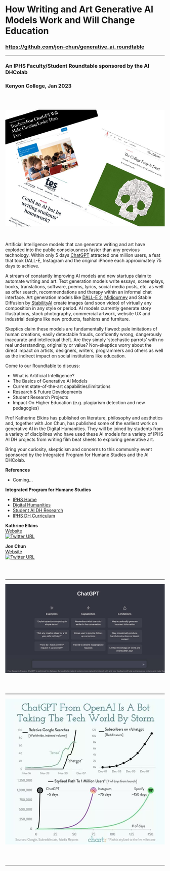 # **How Writing and Art Generative AI Models Work and Will Change Education**

### https://github.com/jon-chun/generative_ai_roundtable

---

### An IPHS Faculty/Student Roundtable sponsored by the AI DHColab
### Kenyon College, Jan 2023

<br>
&nbsp;
<br>

![ChatGPT Headlines](./images/chatgpt_headlines.jpg)

<br>

Artificial Intelligence models that can generate writing and art have exploded into the public consciousness faster than any previous technology. Within only 5 days <a href="https://openai.com/blog/chatgpt/">ChatGPT</a> attracted one million users, a feat that took DALL-E, Instagram and the original iPhone each approximately 75 days to achieve.


A stream of constantly improving AI models and new startups claim to automate writing and art. Text generation models write essays, screenplays, books, translations, software, poems, lyrics, social media posts, etc. as well as offer search, recommendations and therapy within an informal chat interface. Art generation models like <a href="https://openai.com/dall-e-2/">DALL-E 2</a>, <a href="https://midjourney.com/home/?callbackUrl=%2Fapp%2F">Midjourney</a> and Stable Diffusion by <a href="https://stability.ai/">StabilityAI</a> create images (and soon video) of virtually any composition in any style or period. AI models currently generate story illustrations, stock photography, commercial artwork, website UX and industrial designs like new products, fashions and furniture.

Skeptics claim these models are fundamentally flawed: pale imitations of human creations, easily detectable frauds, confidently wrong, dangerously inaccurate and intellectual theft. Are they simply ‘stochastic parrots’ with no real understanding, originality or value? Non-skeptics worry about the direct impact on artists, designers, writers, programmers and others as well as the indirect impact on social institutions like education.

Come to our Roundtable to discuss:

* What is Artificial Intelligence?
* The Basics of Generative AI Models
* Current state-of-the-art capabilities/limitations
* Research & Future Developments
* Student Research Projects
* Impact On Higher Education (e.g. plagiarism detection and new pedagogies) 

Prof Katherine Elkins has published on literature, philosophy and aesthetics and, together with Jon Chun, has published some of the earliest work on generative AI in the Digital Humanities. They will be joined by students from a variety of disciplines who have used these AI models for a variety of IPHS AI DH projects from writing film beat sheets to exploring generative art.

Bring your curiosity, skepticism and concerns to this community event sponsored by the Integrated Program for Humane Studies and the AI DHColab. 

**References**
* Coming...

**Integrated Program for Humane Studies**
* <a href="https://www.kenyon.edu/academics/departments-and-majors/integrated-program-in-humane-studies/">IPHS Home</a>
* <a href="https://www.kenyon.edu/digital-humanities/">Digital Humanities</a>
* <a href="https://digital.kenyon.edu/dh/">Student AI DH Research</a>
* <a href="https://www.kenyon.edu/digital-humanities/courses/">IPHS DH Curriculum</a>

**Kathrine Elkins**
<br>
<a href="https://www.kenyon.edu/directory/kate-elkins/">Website</a>
<br>
[![Twitter URL](https://img.shields.io/twitter/url/https/twitter.com/kateelkins.svg?style=social&label=Follow%20%40kateelkins)](https://twitter.com/kateelkins)


**Jon Chun**
<br>
<a href="https://github.com/jon-chun">Website</a>
<br>
[![Twitter URL](https://img.shields.io/twitter/url/https/twitter.com/jonchun2000.svg?style=social&label=Follow%20%40jonchun2000)](https://twitter.com/jonchun2000)

<br>
&nbsp;
<br>
<hr>


![ChatGPT Homescreen](./images/chatgpt_homescreen.jpg)


<br>
&nbsp;
<br>
<hr>

![ChatGPT Homescreen](./images/plot_chatgpt_1m_5days.jpg)

<br>
&nbsp;
<br>
<hr>

